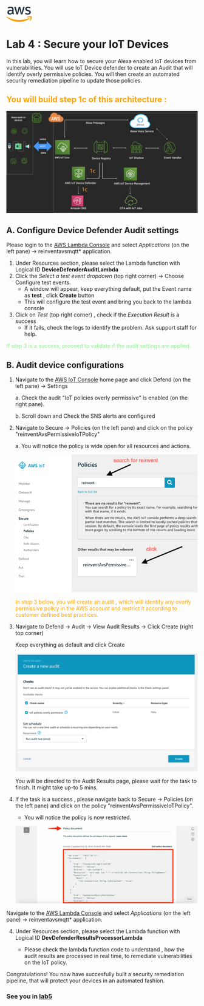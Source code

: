 ![alt text](../images/aws_logo.png)

# Lab 4 : Secure your IoT Devices

In this lab, you will learn how to secure your Alexa enabled IoT devices from vulnerabilities. You will use IoT Device defender to create an Audit that will identify overly permissive policies. You will then create an automated security remediation pipeline to update those policies. 

## <span style="color:orange"> You will build step 1c of this architecture :</span>
![alt text](../images/arch-1c.png)

## A. Configure Device Defender Audit settings 
Please login to the [AWS Lambda Console](https://console.aws.amazon.com/lambda/) and select *Applications* (on the left pane) -> reinventavsmqtt* application.
1. Under Resources section, please select the Lambda function with Logical ID **DeviceDefenderAuditLambda**
2. Click the *Select a test event dropdown* (top right corner) -> Choose Configure test events.
    - A window will appear, keep everything default, put the Event name as **test** , click **Create** button
    - This will configure the test event and bring you back to the lambda console
3. Click on *Test* (top right corner) , check if the *Execution Result* is a success
    - If it fails, check the logs to identify the problem. Ask support staff for help.

<span style="color:lightgreen">If step 3 is a success, proceed to validate if the audit settings are applied.</span>

## B. Audit device configurations

1. Navigate to the [AWS IoT Console](https://console.aws.amazon.com/iot/) home page and click Defend (on the left pane) -> Settings

    a. Check the audit "IoT policies overly permissive" is enabled (on the right pane).

    b. Scroll down and Check the SNS alerts are configured

2. Navigate to Secure -> Policies (on the left pane) and click on the policy "reinventAvsPermissiveIoTPolicy"

    a. You will notice the policy is wide open for all resources and actions.

    ![alt text](../images/defenderpolicy.png)

    <span style="color:orange">In step 3 below, you will create an audit , which will identify any overly permissive policy in the AWS account and restrict it according to customer defined best practices. </span>

2. Navigate to Defend -> Audit -> View Audit Results -> Click Create (right top corner)

    Keep everything as default and click Create

     ![alt text](../images/audit-adhoc.png)

    You will be directed to the Audit Results page, please wait for the task to finish. It might take up-to 5 mins.

3. If the task is a success , please navigate back to Secure -> Policies (on the left pane) and click on the policy "reinventAvsPermissiveIoTPolicy".

    - You will notice the policy is now restricted.

    ![alt text](../images/policy-change.png)

Navigate to the [AWS Lambda Console](https://console.aws.amazon.com/lambda/) and select *Applications* (on the left pane) -> reinventavsmqtt* application.

4. Under Resources section, please select the Lambda function with Logical ID **DevDefenderResultsProcessorLambda**

    - Please check the lambda function code to understand , how the audit results are processed in real time, to remediate vulnerabilities on the IoT policy.

Congratulations! You now have succesfully built a security remediation pipeline, that will protect your devices in an automated fashion.

### See you in [lab5](./lab5.md)
